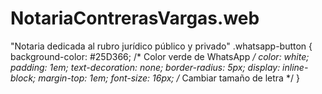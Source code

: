 # NotariaContrerasVargas.web
"Notaria dedicada al rubro jurídico público y privado"
.whatsapp-button {
    background-color: #25D366; /* Color verde de WhatsApp */
    color: white;
    padding: 1em;
    text-decoration: none;
    border-radius: 5px;
    display: inline-block;
    margin-top: 1em;
    font-size: 16px; /* Cambiar tamaño de letra */
}
